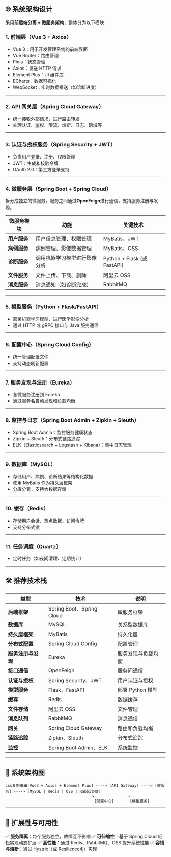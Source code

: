 ## 🌐 **系统架构设计**

采用**前后端分离 + 微服务架构**，整体分为以下模块：

### 1. **前端层（Vue 3 + Axios）**

- Vue 3：用于开发管理系统的前端界面
- Vue Router：路由管理
- Pinia：状态管理
- Axios：发送 HTTP 请求
- Element Plus：UI 组件库
- ECharts：数据可视化
- WebSocket：实时数据推送（如诊断进度）

------

### 2. **API 网关层（Spring Cloud Gateway）**

- 统一接收外部请求，进行路由转发
- 处理认证、鉴权、限流、熔断、日志、跨域等

------

### 3. **认证与授权服务（Spring Security + JWT）**

- 负责用户登录、注册、权限管理
- JWT：生成和校验令牌
- OAuth 2.0：第三方登录支持

------

### 4. **微服务层（Spring Boot + Spring Cloud）**

拆分成独立的微服务，服务之间通过**OpenFeign**进行通信，支持服务注册与发现。

| 微服务模块   | 功能                         | 关键技术                    |
| ------------ | ---------------------------- | --------------------------- |
| **用户服务** | 用户信息管理、权限管理       | MyBatis、JWT                |
| **病例服务** | 病例管理、影像数据管理       | MyBatis、OSS                |
| **诊断服务** | 调用机器学习模型进行影像分析 | Python + Flask (或 FastAPI) |
| **文件服务** | 文件上传、下载、删除         | 阿里云 OSS                  |
| **消息服务** | 消息通知（如诊断完成）       | RabbitMQ                    |

------

### 5. **模型服务（Python + Flask/FastAPI）**

- 部署机器学习模型，进行医学影像分析
- 通过 HTTP 或 gRPC 接口与 Java 服务通信

------

### 6. **配置中心（Spring Cloud Config）**

- 统一管理配置文件
- 支持动态刷新配置

------

### 7. **服务发现与注册（Eureka）**

- 各微服务注册到 Eureka
- 通过服务名自动发现和负载均衡

------

### 8. **监控与日志（Spring Boot Admin + Zipkin + Sleuth）**

- Spring Boot Admin：监控服务健康状态
- Zipkin + Sleuth：分布式链路追踪
- ELK（Elasticsearch + Logstash + Kibana）：集中日志管理

------

### 9. **数据库（MySQL）**

- 存储用户、病例、诊断结果等结构化数据
- 使用 MyBatis 作为持久层框架
- 分库分表，支持大数据存储

------

### 10. **缓存（Redis）**

- 存储用户会话、热点数据、访问令牌
- 支持分布式锁

------

### 11. **任务调度（Quartz）**

- 定时任务（如夜间清理、定期统计）

------

## 🛠️ **推荐技术栈**

| 类型               | 技术                      | 说明               |
| ------------------ | ------------------------- | ------------------ |
| **后端框架**       | Spring Boot、Spring Cloud | 微服务框架         |
| **数据库**         | MySQL                     | 关系型数据库       |
| **持久层框架**     | MyBatis                   | 持久化层           |
| **分布式配置**     | Spring Cloud Config       | 配置管理           |
| **服务注册与发现** | Eureka                    | 服务发现与负载均衡 |
| **接口通信**       | OpenFeign                 | 服务间通信         |
| **认证与授权**     | Spring Security、JWT      | 用户认证与授权     |
| **模型服务**       | Flask、FastAPI            | 部署 Python 模型   |
| **缓存**           | Redis                     | 数据缓存           |
| **文件存储**       | 阿里云 OSS                | 文件管理           |
| **消息队列**       | RabbitMQ                  | 消息通信           |
| **网关**           | Spring Cloud Gateway      | 路由和负载均衡     |
| **链路追踪**       | Zipkin、Sleuth            | 分布式追踪         |
| **监控**           | Spring Boot Admin、ELK    | 系统监控           |

------

## 📐 **系统架构图**

```
css复制编辑[Vue3 + Axios + Element Plus] ----> [API Gateway] ----> [微服务] ----> [MySQL | Redis | OSS | RabbitMQ]
                                      ↘               ↘
                                       [配置中心]       [模型服务]
```

------

## 🚀 **扩展性与可用性**

✅ **服务隔离**：每个服务独立，故障互不影响
 ✅ **可伸缩性**：基于 Spring Cloud 轻松实现动态扩展
 ✅ **高性能**：通过 Redis、RabbitMQ、OSS 提升系统性能
 ✅ **容错与熔断**：通过 Hystrix（或 Resilience4j）实现